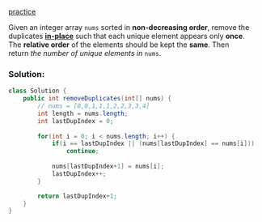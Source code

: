 [practice](https://leetcode.com/problems/remove-duplicates-from-sorted-array/description/)

Given an integer array `nums` sorted in **non-decreasing order**, remove the duplicates [**in-place**](https://en.wikipedia.org/wiki/In-place_algorithm) such that each unique element appears only **once**. The **relative order** of the elements should be kept the **same**. Then return _the number of unique elements in_ `nums`.

### Solution:

```java
class Solution {
    public int removeDuplicates(int[] nums) {
        // nums = [0,0,1,1,1,2,2,3,3,4]
        int length = nums.length;
        int lastDupIndex = 0;
        
        for(int i = 0; i < nums.length; i++) {
            if(i == lastDupIndex || (nums[lastDupIndex] == nums[i])) 
                continue;
            
            nums[lastDupIndex+1] = nums[i];
            lastDupIndex++;
        }

        return lastDupIndex+1;
    }
}
```